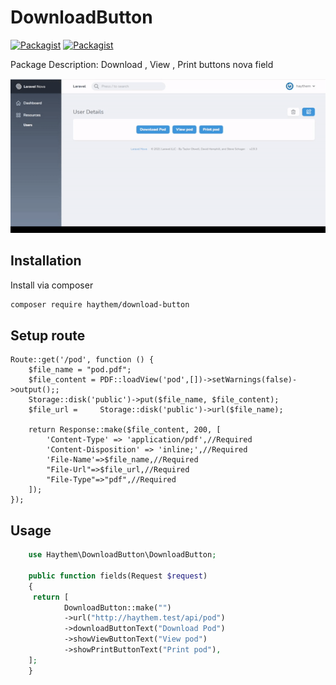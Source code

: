 # DownloadButton

[![Packagist](https://img.shields.io/packagist/v/haythem/download-button.svg)](https://packagist.org/packages/haythem/)
[![Packagist](https://img.shields.io/packagist/l/haythem/download-button.svg)](https://packagist.org/packages/haythem/download-button)

Package Description: Download , View , Print buttons nova field
 

![](download-button.gif)


## Installation

Install via composer
```bash
composer require haythem/download-button
```

## Setup route

```
Route::get('/pod', function () {
    $file_name = "pod.pdf";
    $file_content = PDF::loadView('pod',[])->setWarnings(false)->output();;
    Storage::disk('public')->put($file_name, $file_content);
    $file_url =     Storage::disk('public')->url($file_name);

    return Response::make($file_content, 200, [
        'Content-Type' => 'application/pdf',//Required
        'Content-Disposition' => 'inline;',//Required
        'File-Name'=>$file_name,//Required
        "File-Url"=>$file_url,//Required
        "File-Type"=>"pdf",//Required
    ]);
});
```

## Usage

```php
    use Haythem\DownloadButton\DownloadButton;
    
    public function fields(Request $request)
    {
     return [
            DownloadButton::make("")
            ->url("http://haythem.test/api/pod")
            ->downloadButtonText("Download Pod")
            ->showViewButtonText("View pod")
            ->showPrintButtonText("Print pod"),
    ];
    }
```
